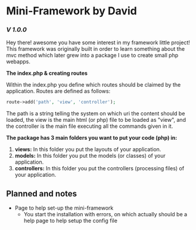 # Mini-Framework by David
### ***V 1.0.0***
Hey there! awesome you have some interest in my framework little project!
This framework was originally built in order to learn something about the mvc method which later grew into a package I use to create small php webapps.

**The index.php & creating routes**

Within the index.php you define which routes should be claimed by the application.
Routes are defined as follows:

```php
route->add('path', 'view', 'controller');
```

The path is a string telling the system on which uri the content should be loaded, the view is the main html (or php) file to be loaded as "view", and the controller is the main file executing all the commands given in it.

**The package has 3 main folders you want to put your code (php) in:**
1. **views:** In this folder you put the layouts of your application.
2. **models:** In this folder you put the models (or classes) of your application.
3. **controllers:** In this folder you put the controllers (processing files) of your application.

## Planned and notes
- Page to help set-up the mini-framework
  - You start the installation with errors, on which actually should be a help page to help setup the config file